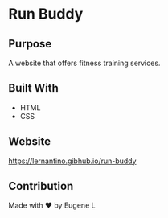 # Run Buddy

## Purpose
A website that offers fitness training services. 

## Built With
* HTML
* CSS


## Website
https://lernantino.gibhub.io/run-buddy

## Contribution
Made with ❤️ by Eugene L